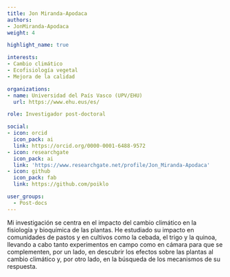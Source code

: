 ```yaml
---
title: Jon Miranda-Apodaca
authors:
- JonMiranda-Apodaca
weight: 4

highlight_name: true

interests:
- Cambio climático
- Ecofisiología vegetal
- Mejora de la calidad

organizations:
- name: Universidad del País Vasco (UPV/EHU)
  url: https://www.ehu.eus/es/

role: Investigador post-doctoral

social:
- icon: orcid
  icon_pack: ai
  link: https://orcid.org/0000-0001-6488-9572
- icon: researchgate
  icon_pack: ai
  link: 'https://www.researchgate.net/profile/Jon_Miranda-Apodaca'
- icon: github
  icon_pack: fab
  link: https://github.com/poiklo

user_groups: 
  - Post-docs
---
```

 
Mi investigación se centra en el impacto del cambio climático en la fisiología y bioquímica de las plantas. He estudiado su impacto en comunidades de pastos y en cultivos como la cebada, el trigo y la quinoa, llevando a cabo tanto experimentos en campo como en cámara para que se complementen, por un lado, en descubrir los efectos sobre las plantas al cambio climático y, por otro lado, en la búsqueda de los mecanismos de su respuesta.
